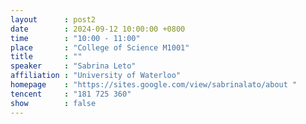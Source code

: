 ```yaml
---
layout      : post2
date        : 2024-09-12 10:00:00 +0800
time        : "10:00 - 11:00"
place       : "College of Science M1001"
title       : ""
speaker     : "Sabrina Leto"
affiliation : "University of Waterloo"
homepage    : "https://sites.google.com/view/sabrinalato/about "
tencent     : "181 725 360"
show        : false
---
```

